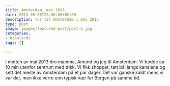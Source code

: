 ```yaml
---
title: Amsterdam, mai 2013
date: 2013-05-08T23:56:00+02:00
description: Tur til Amsterdam i mai 2013
type: post
image: images/featured-post/post-5.jpg
categories:
- Utenlands
tags: []

---
```

I midten av mai 2013 dro mamma, Amund og jeg til Amsterdam. Vi bodde ca 10 min utenfor sentrum med trikk. Vi fikk shoppet, tatt bål langs kanalene og sett det meste av Amsterdam på et par dager. Det var ganske kaldt mens vi var der, men ikke verre enn typisk vær for Bergen på samme tid.